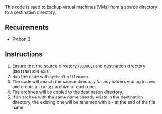 This code is used to backup virtual machines (VMs) from a source directory to a destination directory.

## Requirements

- Python 3

## Instructions

1. Ensure that the source directory (`SOURCE`) and destination directory (`DESTINATION`) exist.
2. Run the code with `python3 <filename>`.
3. The code will search the source directory for any folders ending in `.pvm` and create a `.tar.gz` archive of each one.
4. The archives will be copied to the destination directory.
5. If an archive with the same name already exists in the destination directory, the existing one will be renamed with a `~` at the end of the file name.
